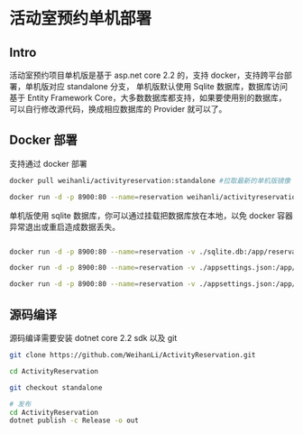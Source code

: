 # 活动室预约单机部署

## Intro

活动室预约项目单机版是基于 asp.net core 2.2 的，支持 docker，支持跨平台部署，单机版对应 standalone 分支，
单机版默认使用 Sqlite 数据库，数据库访问基于 Entity Framework Core，大多数数据库都支持，如果要使用别的数据库，可以自行修改源代码，换成相应数据库的 Provider 就可以了。

## Docker 部署

支持通过 docker 部署

``` bash
docker pull weihanli/activityreservation:standalone #拉取最新的单机版镜像

docker run -d -p 8900:80 --name=reservation weihanli/activityreservation:standalone # 运行容器
```

单机版使用 sqlite 数据库，你可以通过挂载把数据库放在本地，以免 docker 容器异常退出或重启造成数据丢失。

``` bash

docker run -d -p 8900:80 --name=reservation -v ./sqlite.db:/app/reservation.db weihanli/activityreservation:standalone # 挂载 db 运行容器

docker run -d -p 8900:80 --name=reservation -v ./appsettings.json:/app/appsettings.production.json weihanli/activityreservation:standalone # 挂载 appsettings.production.json 运行容器

docker run -d -p 8900:80 --name=reservation -v ./appsettings.json:/app/appsettings.json weihanli/activityreservation:standalone # 挂载 appsettings.json 运行容器
```

## 源码编译

源码编译需要安装 dotnet core 2.2 sdk 以及 git

``` bash
git clone https://github.com/WeihanLi/ActivityReservation.git

cd ActivityReservation

git checkout standalone

# 发布
cd ActivityReservation
dotnet publish -c Release -o out
```
